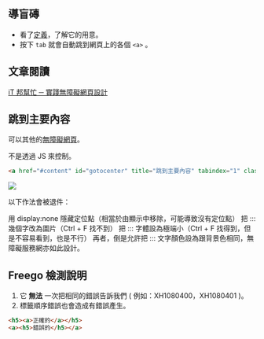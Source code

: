 ## 導盲磚

- 看了[定義](https://www.handicap-free.nat.gov.tw/Questions/Detail/82?Category=33)，了解它的用意。
- 按下 `tab` 就會自動跳到網頁上的各個 `<a>` 。

## 文章閱讀

[iT 邦幫忙 ─ 實踐無障礙網頁設計](https://ithelp.ithome.com.tw/users/20108045/ironman/2454)

## 跳到主要內容

可以其他的[無障礙網頁](https://www.handicap-free.nat.gov.tw/Applications)。

不是透過 JS 來控制。

```html
<a href="#content" id="gotocenter" title="跳到主要內容" tabindex="1" class="sr-only sr-only-focusable">跳到主要內容</a>
```

![](https://i.imgur.com/CsrDKCG.png)

以下作法會被退件：

用 display:none 隱藏定位點（相當於由顯示中移除，可能導致沒有定位點）
把 ::: 幾個字改為圖片（Ctrl + F 找不到）
把 ::: 字體設為極端小（Ctrl + F 找得到，但是不容易看到，也是不行）
再者，倒是允許把 ::: 文字顏色設為跟背景色相同，無障礙服務網亦如此設計。

## Freego 檢測說明

1. 它 **無法** 一次把相同的錯誤告訴我們 ( 例如：XH1080400，XH1080401 )。
2. 標籤順序錯誤也會造成有錯誤產生。

```html
<h5><a>正確的</a></h5>
<a><h5>錯誤的</h5></a>
```
